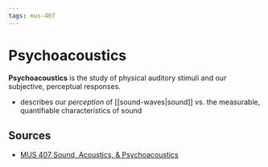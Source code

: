 ```yaml
---
tags: mus-407
---
```


# Psychoacoustics

**Psychoacoustics** is the study of physical auditory stimuli and our subjective, perceptual responses.

- describes our _perception_ of [[sound-waves|sound]] vs. the measurable, quantifiable characteristics of sound

## Sources

- [MUS 407 Sound, Acoustics, & Psychoacoustics](https://prezi.com/view/ZcqvwosFJCFJQtQrbP75/)
